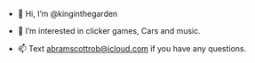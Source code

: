 - 👋 Hi, I’m @kinginthegarden
- 👀 I’m interested in clicker games, Cars and music.


- 📫 Text abramscottrob@icloud.com if you have any questions.

<!---
kinginthegarden/kinginthegarden is a ✨ special ✨ repository because its `README.md` (this file) appears on your GitHub profile.
You can click the Preview link to take a look at your changes.
--->
